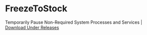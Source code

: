 # FreezeToStock
Temporarily Pause Non-Required System Processes and Services  | [Download Under Releases](https://github.com/rcmaehl/FreezeToStock/releases)
